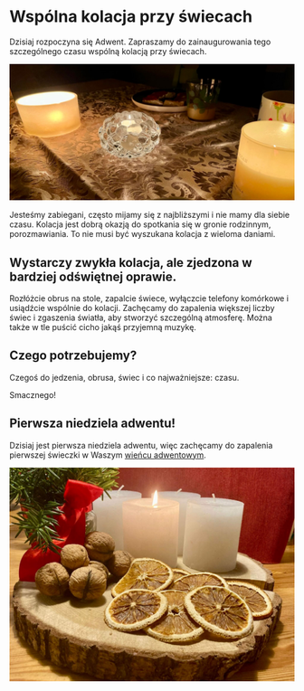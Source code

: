 # Wspólna kolacja przy świecach

Dzisiaj rozpoczyna się Adwent. Zapraszamy do zainaugurowania tego szczególnego czasu wspólną kolacją przy świecach.

![Kolacja](/img/swiece.jpg)

Jesteśmy zabiegani, często mijamy się z najbliższymi i nie mamy dla siebie czasu. Kolacja jest dobrą okazją do spotkania się w gronie rodzinnym, porozmawiania. To nie musi być wyszukana kolacja z wieloma daniami. 

## Wystarczy zwykła kolacja, ale zjedzona w bardziej odświętnej oprawie. 

Rozłóżcie obrus na stole, zapalcie świece, wyłączcie telefony komórkowe i usiądźcie wspólnie do kolacji. Zachęcamy do zapalenia większej liczby świec i zgaszenia światła, aby stworzyć szczególną atmosferę. Można także w tle puścić cicho jakąś przyjemną muzykę. 

## Czego potrzebujemy?

Czegoś do jedzenia, obrusa, świec i co najważniejsze: czasu.

Smacznego!

## Pierwsza niedziela adwentu!

Dzisiaj jest pierwsza niedziela adwentu, więc zachęcamy do zapalenia pierwszej świeczki w Waszym [wieńcu adwentowym](/wieniec/).

![Wieniec](/img/wieniec-1.jpg)

